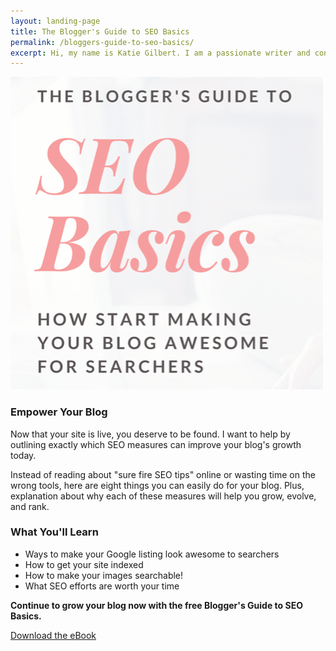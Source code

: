 ```yaml
---
layout: landing-page
title: The Blogger's Guide to SEO Basics
permalink: /bloggers-guide-to-seo-basics/
excerpt: Hi, my name is Katie Gilbert. I am a passionate writer and content marketer here in Beaverton, OR. Read on to learn more about me and my work.
---
```



<div class="landing-page-image">
  <a href="/downloads/the-bloggers-guide-to-seo-basics.pdf"><img src="/assets/seo-basics-ebook.png"/>
  </a>
</div>

<div class="landing-page-content">
<h3>Empower Your Blog</h3>
<p>
  Now that your site is live, you deserve to be found. I want to help by outlining exactly which SEO measures can improve your blog's growth today.
</p>
<p>
  Instead of reading about "sure fire SEO tips" online or wasting time on the wrong tools, here are eight things you can easily do for your blog. Plus, explanation about why each of these measures will help you grow, evolve, and rank.
</p>
<h3>What You'll Learn</h3>
  <ul>
    <li>Ways to make your Google listing look awesome to searchers</li>
    <li>How to get your site indexed</li>
    <li>How to make your images searchable!</li>
    <li>What SEO efforts are worth your time</li>
  </ul>
<p>
  <b>Continue to grow your blog now with the free Blogger's Guide to SEO Basics.</b>
</p>

<a class="landing-page-button" href="/downloads/the-bloggers-guide-to-seo-basics.pdf">Download the eBook</a>
</div>
